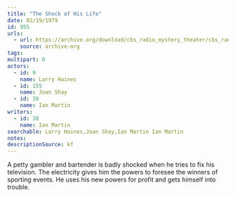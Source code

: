 ```yaml
---
title: "The Shock of His Life"
date: 02/19/1979
id: 955
urls: 
  - url: https://archive.org/download/cbs_radio_mystery_theater/cbs_radio_mystery_theater-0951-1000.zip/cbs_radio_mystery_theater-0951-1000%2Fcbsrmt_0955_the_shock_of_his_life.mp3
    source: archive-org
tags: 
multipart: 0
actors:  
  - id: 9
    name: Larry Haines  
  - id: 155
    name: Joan Shay  
  - id: 38
    name: Ian Martin
writers:  
  - id: 38
    name: Ian Martin
searchable: Larry Haines,Joan Shay,Ian Martin Ian Martin
notes: 
descriptionSource: kf
---
```

A petty gambler and bartender is badly shocked when he tries to fix his television. The electricity gives him the powers to foresee the winners of sporting events. He uses his new powers for profit and gets himself into trouble.